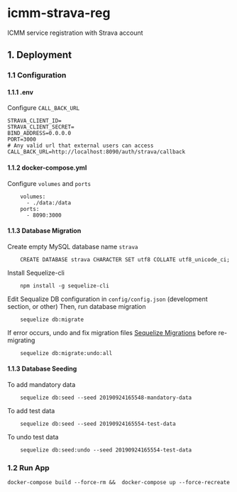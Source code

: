 # icmm-strava-reg
ICMM service registration with Strava account

## 1. Deployment

### 1.1 Configuration

#### 1.1.1 .env

Configure `CALL_BACK_URL`

```
STRAVA_CLIENT_ID=
STRAVA_CLIENT_SECRET=
BIND_ADDRESS=0.0.0.0
PORT=3000
# Any valid url that external users can access
CALL_BACK_URL=http://localhost:8090/auth/strava/callback
```

#### 1.1.2 docker-compose.yml

Configure `volumes` and `ports`

```
    volumes:
      - ./data:/data
    ports:
      - 8090:3000
```

#### 1.1.3 Database Migration

Create empty MySQL database name `strava`
```
    CREATE DATABASE strava CHARACTER SET utf8 COLLATE utf8_unicode_ci;
```

Install Sequelize-cli
```
    npm install -g sequelize-cli
```

Edit Sequalize DB configuration in `config/config.json` (development section, or other)
Then, run database migration
```
    sequelize db:migrate
```

If error occurs, undo and fix migration files [Sequelize Migrations](https://sequelize.org/master/manual/migrations.html) before re-migrating
```
    sequelize db:migrate:undo:all
```

#### 1.1.3 Database Seeding

To add mandatory data
```
    sequelize db:seed --seed 20190924165548-mandatory-data
```

To add test data
```
    sequelize db:seed --seed 20190924165554-test-data
```

To undo test data
```
    sequelize db:seed:undo --seed 20190924165554-test-data
```

### 1.2 Run App

```
docker-compose build --force-rm &&  docker-compose up --force-recreate
```